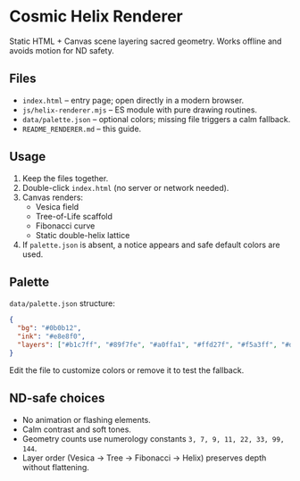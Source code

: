 # Cosmic Helix Renderer

Static HTML + Canvas scene layering sacred geometry. Works offline and avoids motion for ND safety.

## Files
- `index.html` – entry page; open directly in a modern browser.
- `js/helix-renderer.mjs` – ES module with pure drawing routines.
- `data/palette.json` – optional colors; missing file triggers a calm fallback.
- `README_RENDERER.md` – this guide.

## Usage
1. Keep the files together.
2. Double-click `index.html` (no server or network needed).
3. Canvas renders:
   - Vesica field
   - Tree-of-Life scaffold
   - Fibonacci curve
   - Static double-helix lattice
4. If `palette.json` is absent, a notice appears and safe default colors are used.

## Palette
`data/palette.json` structure:
```json
{
  "bg": "#0b0b12",
  "ink": "#e8e8f0",
  "layers": ["#b1c7ff", "#89f7fe", "#a0ffa1", "#ffd27f", "#f5a3ff", "#d0d0e6"]
}
```
Edit the file to customize colors or remove it to test the fallback.

## ND-safe choices
- No animation or flashing elements.
- Calm contrast and soft tones.
- Geometry counts use numerology constants `3, 7, 9, 11, 22, 33, 99, 144`.
- Layer order (Vesica → Tree → Fibonacci → Helix) preserves depth without flattening.
